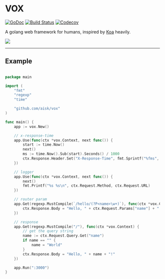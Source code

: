 # VOX

[![GoDoc](https://godoc.org/github.com/aisk/vox?status.svg)](https://godoc.org/github.com/aisk/vox) [![Build Status](https://travis-ci.org/aisk/vox.svg?branch=master)](https://travis-ci.org/aisk/vox) [![Codecov](https://img.shields.io/codecov/c/github/aisk/vox.svg)](https://codecov.io/gh/aisk/vox)

A golang web framework for humans, inspired by [Koa](http://koajs.com) heavily.

![](https://i.v2ex.co/9MO3sMs4.jpeg)

---

## Example

```go

package main

import (
	"fmt"
	"regexp"
	"time"

	"github.com/aisk/vox"
)

func main() {
	app := vox.New()

	// x-response-time
	app.Use(func(ctx *vox.Context, next func()) {
		start := time.Now()
		next()
		ms := time.Now().Sub(start).Seconds() / 1000
		ctx.Response.Header.Set("X-Response-Time", fmt.Sprintf("%fms", ms))
	})

	// logger
	app.Use(func(ctx *vox.Context, next func()) {
		next()
		fmt.Printf("%s %s\n", ctx.Request.Method, ctx.Request.URL)
	})

	// router param
	app.Get(regexp.MustCompile(`/hello/(?P<name>\w+)`), func(ctx *vox.Context) {
		ctx.Response.Body = "Hello, " + ctx.Request.Params["name"] + "!"
	})

	// response
	app.Get(regexp.MustCompile("/"), func(ctx *vox.Context) {
		// get the query string
		name := ctx.Request.Query.Get("name")
		if name == "" {
			name = "World"
		}
		ctx.Response.Body = "Hello, " + name + "!"
	})

	app.Run(":3000")
}


```
